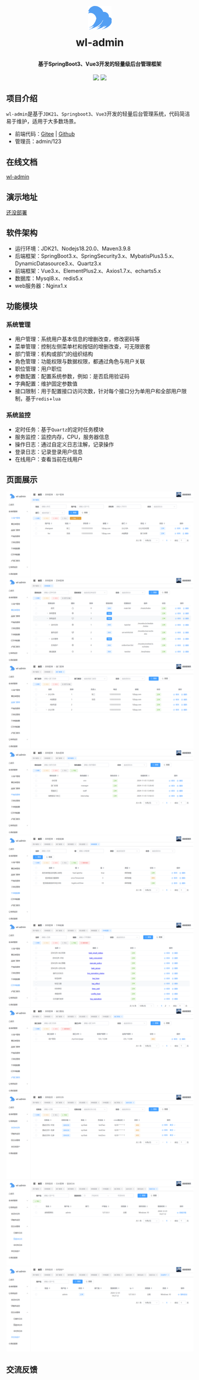 <p align="center">
	<img alt="logo" src="./doc/logo.png">
</p>
<h1 align="center" style="margin: 10px 0 30px; font-weight: bold;">wl-admin</h1>
<h4 align="center">基于SpringBoot3、Vue3开发的轻量级后台管理框架</h4>
<p align="center">
	<!--<a href="https://gitee.com/gltqe/wl-admin/stargazers"><img src="https://gitee.com/gltqe/wl-admin/badge/star.svg?theme=gvp"></a>-->
	<a href="https://gitee.com/gltqe/wl-admin"><img src="https://img.shields.io/badge/version-v1.0.0-brightgreen.svg"></a>
	<a href="https://gitee.com/gltqe/wl-admin/blob/master/LICENSE"><img src="https://img.shields.io/github/license/mashape/apistatus.svg"></a>
</p>


## 项目介绍

`wl-admin`是基于`JDK21`、`Springboot3`、`Vue3`开发的轻量后台管理系统，代码简洁易于维护，适用于大多数场景‌。

* 前端代码：[Gitee](https://gitee.com/gltqe/wl-admin-ui) | [Github](https://github.com/gltqe/wl-admin-ui)
* 管理员：admin/123

## 在线文档
[wl-admin](https://gltqe.github.io/wl-admin-doc/)

## 演示地址
[还没部署]()

## 软件架构
* 运行环境：JDK21、Nodejs18.20.0、Maven3.9.8
* 后端框架：SpringBoot3.x、SpringSecurity3.x、MybatisPlus3.5.x、DynamicDatasource3.x、Quartz3.x
* 前端框架：Vue3.x、ElementPlus2.x、Axios1.7.x、echarts5.x
* 数据库：Mysql8.x、redis5.x
* web服务器：Nginx1.x

## 功能模块

### 系统管理

* 用户管理：系统用户基本信息的增删改查，修改密码等
* 菜单管理：控制左侧菜单栏和按钮的增删改查，可无限嵌套
* 部门管理：机构或部门的组织结构
* 角色管理：功能权限与数据权限，都通过角色与用户关联
* 职位管理：用户职位
* 参数配置：配置系统参数，例如：是否启用验证码
* 字典配置：维护固定参数值
* 接口限制：用于配置接口访问次数，针对每个接口分为单用户和全部用户限制，基于`redis`+`lua`

### 系统监控

* 定时任务：基于`Quartz`的定时任务模块
* 服务监控：监控内存，CPU，服务器信息
* 操作日志：通过自定义日志注解，记录操作
* 登录日志：记录登录用户信息
* 在线用户：查看当前在线用户

## 页面展示
![用户管理](./doc/用户管理.png)
![菜单管理](./doc/菜单管理.png)
![部门管理](./doc/部门管理.png)
![角色管理](./doc/角色管理.png)
![参数配置](./doc/参数配置.png)
![字典配置](./doc/字典配置.png)
![接口限流](./doc/接口限流.png)
![定时任务](./doc/定时任务.png)
![登录日志](./doc/登录日志.png)
![在线用户](./doc/在线用户.png)

## 交流反馈




